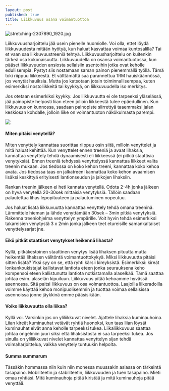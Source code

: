 ```yaml
---
layout: post
published: true
title: Liikkuvuus osana voimantuottoa
---
```

![stretching-2307890_1920.jpg]({{site.baseurl}}/media/stretching-2307890_1920.jpg)



Liikkuvuusharjoittelu jää usein pienelle huomiolle. Voi olla, ettet löydä liikkuvuudesta mitään hyötyä,
kun haluat kasvattaa voimaa kuntosalilla? Tai et vaan saa liikkuvuustreeniä tehtyä. Liikkuvuusharjoittelu on 
kuitenkin tärkeä osa kokonaisuutta. Liikkuvuudella on osansa voimantuotossa, kun pääset liikkuvuuden ansiosta 
sellaisiin asentoihin jotka ovat keholle edullisempia. Pystyt siis nostamaan saman painon pienemmällä työllä. 
Tämä toki riippuu liikkeestä. Et välttämättä saa parannettua 1RM hauiskäännössä, jos venytät hauiksia. Mutta jos 
katsotaan jotain toiminnallisempaa, kuten esimerkiksi nostoliikkeitä tai kyykkyä, on liikkuvuudella iso merkitys. 

Jos otetaan esimerkiksi kyykky. Jos liikkuvuutta ei ole tarpeeksi yläselässä, jää painopiste helposti liian eteen 
jolloin liikkeestä tulee epäedullinen. Kun liikkuvuus on kunnossa, saadaan painopiste siirrettyä taaemmaksi jalan 
keskiosan kohdalle, jolloin liike on voimantuoton näkökulmasta parempi. 

![]({{site.baseurl}}/media/kyykky%20liikkuvuus.jpg)

#### Miten pitäisi venytellä?

Miten venyttely kannattaa suorittaa riippuu osin siitä, milloin venyttelet ja mitä haluat kehittää. 
Kun venyttelet ennen treeniä ja avaat lihaksia, kannattaa venyttely tehdä dynaamisesti eli liikkeessä 
(ei pitkiä staattisia venytyksiä). Ennen treeniä tehdyssä venyttelyssä kannattaa liikkeet valita treenin mukaan. 
Jos tiedossa on koko kehon treeni, kannattaa koko kehoa avata. Jos tiedossa taas on jalkatreeni kannattaa koko 
kehon avaamisen lisäksi keskittyä erityisesti lantionseudun ja jalkojen lihaksiin. 

Rankan treenin jälkeen ei heti kannata venytellä. Odota 2-4h jonka jälkeen on hyvä venytellä 20-30sek mittaisia 
venytyksiä. Tällöin saadaan palautettua lihas lepopituuteen ja palautuminen nopeutuu. 

Jos haluat lisätä liikkuvuutta kannattaa venyttely tehdä omana treeninä. Lämmittele hieman ja lähde venyttämään 
30sek – 3min pitkiä venytyksiä. Rakenna treeniohjelma venyttelyn ympärille. Voit hyvin tehdä esimerkiksi takareisien 
venytystä 3 x 2min jonka jälkeen teet etureisille samankaltaiset venyttelysarjat jne. 


#### Eikö pitkät staattiset venytykset heikennä lihasta?

Kyllä, pitkäkestoinen staattinen venytys lisää lihaksen pituutta mutta heikentää lihaksen välitöntä voimantuottokykyä.
Miksi liikkuvuutta pitäisi sitten lisätä? Yksi syy on se, että ryhti kärsii kireyksistä. Esimerkiksi: kireät lonkankoukistajat
kallistavat lantiota eteen jonka seurauksena keho kompensoi eteen kallistunutta lantiota notkistamalla alaselkää. 
Tämä saattaa johtaa esim. alaselän kipuiluun. Liikkuvuus pitää kehoamme hyvässä asennossa. Sitä paitsi liikkuvuus 
on osa voimantuottoa. Laajoilla liikeradoilla voimme käyttää kehoa monipuolisemmin ja tuottaa voimaa sellaisissa 
asennoissa jonne jäykkinä emme pääsisikään. 


#### Voiko liikkuvuutta olla liikaa?

Kyllä voi. Varsinkin jos on yliliikkuvat nivelet. Ajattele lihaksia kuminauhoina. Liian kireät kuminauhat vetävät 
ryhtiä huonoksi, kun taas liian löysät kuminauhat eivät anna keholle tarpeeksi tukea. Liikaliikkuvuus saattaa johtaa 
ongelmiin juuri siksi että lihaksistosta ei saa tarpeeksi tukea. Jos sinulla on yliliikkuvat nivelet kannattaa venyttelyn 
sijan tehdä voimaharjoittelua, vaikka venyttely tuntuukin helpolta.

#### Summa summarum

Tässäkin hommassa niin kuin niin monessa muussakin asiassa on tärkeintä tasapaino. Mobiliteetin ja stabiliteetin, 
liikkuvuuden ja tuen tasapaino. Mieti omaa ryhtiäsi. Mitä kuminauhoja pitää kiristää ja mitä kuminauhoja pitää venyttää.
